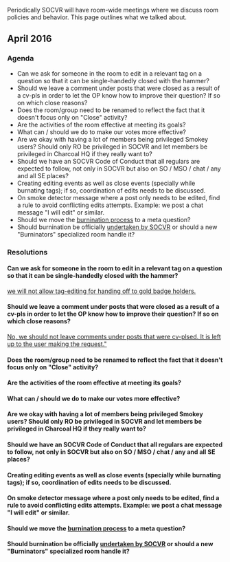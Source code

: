 Periodically SOCVR will have room-wide meetings where we discuss room policies and behavior. This page outlines what we talked about.

## April 2016

<!-- [Bookmark to event](link) -->

### Agenda

<!-- add this to each bullet point -->
<!-- [Bookmark](link to topic start) -->

* Can we ask for someone in the room to edit in a relevant tag on a question so that it can be single-handedly closed with the hammer?
* Should we leave a comment under posts that were closed as a result of a cv-pls in order to let the OP know how to improve their question? If so on which close reasons?
* Does the room/group need to be renamed to reflect the fact that it doesn't focus only on "Close" activity?
* Are the activities of the room effective at meeting its goals?
* What can / should we do to make our votes more effective?
* Are we okay with having a lot of members being privileged Smokey users? Should only RO be privileged in SOCVR and let members be privileged in Charcoal HQ if they really want to?
* Should we have an SOCVR Code of Conduct that all regulars are expected to follow, not only in SOCVR but also on SO / MSO / chat / any and all SE places?
* Creating editing events as well as close events (specially while burnating tags); if so, coordination of edits needs to be discussed.
* On smoke detector message where a post only needs to be edited, find a rule to avoid conflicting edits attempts. Example: we post a chat message "I will edit" or similar.
* Should we move the [burnination process](https://github.com/SO-Close-Vote-Reviewers/SOCVR-RoomInformation/blob/master/burnination.md) to a meta question?
* Should burnination be officially [undertaken by SOCVR](https://github.com/SO-Close-Vote-Reviewers/SOCVR-RoomInformation/blob/master/burnination.md#process) or should a new "Burninators" specialized room handle it?

### Resolutions

<!-- add this to each section -->
<!-- [Bookmark](link to topic start) -->

#### Can we ask for someone in the room to edit in a relevant tag on a question so that it can be single-handedly closed with the hammer?

[we will not allow tag-editing for handing off to gold badge holders.](http://chat.stackoverflow.com/rooms/108179/conversation/2016-april-topic-1)

#### Should we leave a comment under posts that were closed as a result of a cv-pls in order to let the OP know how to improve their question? If so on which close reasons?

[No, we should not leave comments under posts that were cv-plsed. It is left up to the user making the request."](http://chat.stackoverflow.com/rooms/108179/conversation/2016-april-topic-2)

#### Does the room/group need to be renamed to reflect the fact that it doesn't focus only on "Close" activity?

<!-- resolution -->

#### Are the activities of the room effective at meeting its goals?

<!-- resolution -->

#### What can / should we do to make our votes more effective?

<!-- resolution -->

#### Are we okay with having a lot of members being privileged Smokey users? Should only RO be privileged in SOCVR and let members be privileged in Charcoal HQ if they really want to?

<!-- resolution -->

#### Should we have an SOCVR Code of Conduct that all regulars are expected to follow, not only in SOCVR but also on SO / MSO / chat / any and all SE places?

<!-- resolution -->

#### Creating editing events as well as close events (specially while burnating tags); if so, coordination of edits needs to be discussed.

<!-- resolution -->

#### On smoke detector message where a post only needs to be edited, find a rule to avoid conflicting edits attempts. Example: we post a chat message "I will edit" or similar.

<!-- resolution -->

#### Should we move the [burnination process](https://github.com/SO-Close-Vote-Reviewers/SOCVR-RoomInformation/blob/master/burnination.md) to a meta question?

<!-- resolution -->

#### Should burnination be officially [undertaken by SOCVR](https://github.com/SO-Close-Vote-Reviewers/SOCVR-RoomInformation/blob/master/burnination.md#process) or should a new "Burninators" specialized room handle it?

<!-- resolution -->
